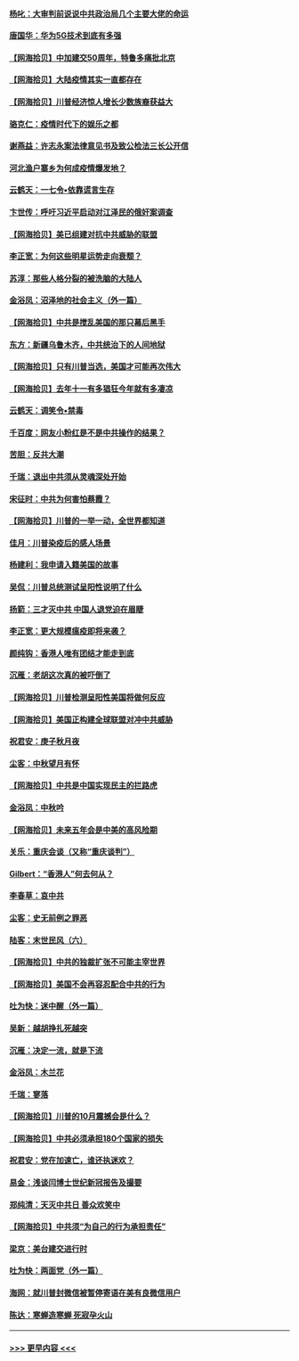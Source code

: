 #### [杨叱：大审判前说说中共政治局几个主要大佬的命运](../pages/nsc993/n12477527.md?t=10161051) 
#### [唐国华：华为5G技术到底有多强](../pages/nsc993/n12477483.md?t=10161051) 
#### [【网海拾贝】中加建交50周年，特鲁多痛批北京](../pages/nsc993/n12476892.md?t=10161051) 
#### [【网海拾贝】大陆疫情其实一直都存在](../pages/nsc993/n12473948.md?t=10161051) 
#### [【网海拾贝】川普经济惊人增长少数族裔获益大](../pages/nsc993/n12471565.md?t=10161051) 
#### [骆克仁：疫情时代下的娱乐之都](../pages/nsc993/n12471312.md?t=10161051) 
#### [谢燕益：许志永案法律意见书及致公检法三长公开信](../pages/nsc993/n12470870.md?t=10161051) 
#### [河北渔户寨乡为何成疫情爆发地？](../pages/nsc993/n12464936.md?t=10161051) 
#### [云鹤天：一七令▪依靠谎言生存](../pages/nsc993/n12470034.md?t=10161051) 
#### [卞世传：呼吁习近平启动对江泽民的俄奸案调查](../pages/nsc993/n12469722.md?t=10161051) 
#### [【网海拾贝】美已组建对抗中共威胁的联盟](../pages/nsc993/n12469018.md?t=10161051) 
#### [李正宽：为何这些明星运势走向衰颓？](../pages/nsc993/n12468730.md?t=10161051) 
#### [苏淳：那些人格分裂的被洗脑的大陆人](../pages/nsc993/n12467858.md?t=10161051) 
#### [金浴凤：沼泽地的社会主义（外一篇）](../pages/nsc993/n12467792.md?t=10161051) 
#### [【网海拾贝】中共是搅乱美国的那只幕后黑手](../pages/nsc993/n12467700.md?t=10161051) 
#### [东方：新疆乌鲁木齐，中共统治下的人间地狱](../pages/nsc993/n12466075.md?t=10161051) 
#### [【网海拾贝】只有川普当选，美国才可能再次伟大](../pages/nsc993/n12466013.md?t=10161051) 
#### [【网海拾贝】去年十一有多猖狂今年就有多凄凉](../pages/nsc993/n12463649.md?t=10161051) 
#### [云鹤天：调笑令▪禁毒](../pages/nsc993/n12462975.md?t=10161051) 
#### [千百度：网友小粉红是不是中共操作的结果？](../pages/nsc993/n12461025.md?t=10161051) 
#### [苦胆：反共大潮](../pages/nsc993/n12459469.md?t=10161051) 
#### [千瑞：退出中共须从灵魂深处开始](../pages/nsc993/n12459437.md?t=10161051) 
#### [宋征时：中共为何害怕蔡霞？](../pages/nsc993/n12459097.md?t=10161051) 
#### [【网海拾贝】川普的一举一动，全世界都知道](../pages/nsc993/n12458825.md?t=10161051) 
#### [佳月：川普染疫后的感人场景](../pages/nsc993/n12456994.md?t=10161051) 
#### [杨建利：我申请入籍美国的故事](../pages/nsc993/n12455635.md?t=10161051) 
#### [吴侃：川普总统测试呈阳性说明了什么](../pages/nsc993/n12451869.md?t=10161051) 
#### [扬箭：三才灭中共 中国人退党迫在眉睫](../pages/nsc993/n12451842.md?t=10161051) 
#### [李正宽：更大规模瘟疫即将来袭？](../pages/nsc993/n12451455.md?t=10161051) 
#### [颜纯钩：香港人唯有团结才能走到底](../pages/nsc993/n12450870.md?t=10161051) 
#### [沉雁：老胡这次真的被吓倒了](../pages/nsc993/n12449796.md?t=10161051) 
#### [【网海拾贝】川普检测呈阳性美国将做何反应](../pages/nsc993/n12449042.md?t=10161051) 
#### [【网海拾贝】美国正构建全球联盟对冲中共威胁](../pages/nsc993/n12446580.md?t=10161051) 
#### [祝君安：庚子秋月夜](../pages/nsc993/n12445870.md?t=10161051) 
#### [尘客：中秋望月有怀](../pages/nsc993/n12444632.md?t=10161051) 
#### [【网海拾贝】中共是中国实现民主的拦路虎](../pages/nsc993/n12443573.md?t=10161051) 
#### [金浴凤：中秋吟](../pages/nsc993/n12441773.md?t=10161051) 
#### [【网海拾贝】未来五年会是中美的高风险期](../pages/nsc993/n12440760.md?t=10161051) 
#### [关乐：重庆会谈（又称“重庆谈判”）](../pages/nsc993/n12437525.md?t=10161051) 
#### [Gilbert：“香港人”何去何从？](../pages/nsc993/n12435894.md?t=10161051) 
#### [李春草：哀中共](../pages/nsc993/n12435874.md?t=10161051) 
#### [尘客：史无前例之罪恶](../pages/nsc993/n12435762.md?t=10161051) 
#### [陆客：末世民风（六）](../pages/nsc993/n12435354.md?t=10161051) 
#### [【网海拾贝】中共的独裁扩张不可能主宰世界](../pages/nsc993/n12435151.md?t=10161051) 
#### [【网海拾贝】美国不会再容忍配合中共的行为](../pages/nsc993/n12433808.md?t=10161051) 
#### [吐为快：迷中醒（外一篇）](../pages/nsc993/n12433585.md?t=10161051) 
#### [吴新：越胡挣扎死越突](../pages/nsc993/n12433562.md?t=10161051) 
#### [沉雁：决定一流，就是下流](../pages/nsc993/n12432128.md?t=10161051) 
#### [金浴凤：木兰花](../pages/nsc993/n12432124.md?t=10161051) 
#### [千瑞：寥落](../pages/nsc993/n12432071.md?t=10161051) 
#### [【网海拾贝】川普的10月震撼会是什么？](../pages/nsc993/n12431624.md?t=10161051) 
#### [【网海拾贝】中共必须承担180个国家的损失](../pages/nsc993/n12428893.md?t=10161051) 
#### [祝君安：党在加速亡，谁还执迷欢？](../pages/nsc993/n12428652.md?t=10161051) 
#### [易金：浅谈闫博士世纪新冠报告及撮要](../pages/nsc993/n12426822.md?t=10161051) 
#### [郑纯清：天灭中共日 善众欢笑中](../pages/nsc993/n12426784.md?t=10161051) 
#### [【网海拾贝】中共须“为自己的行为承担责任”](../pages/nsc993/n12426067.md?t=10161051) 
#### [梁京：美台建交进行时](../pages/nsc993/n12424066.md?t=10161051) 
#### [吐为快：两面党（外一篇）](../pages/nsc993/n12424043.md?t=10161051) 
#### [海网：就川普封微信被暂停寄语在美有良微信用户](../pages/nsc993/n12424021.md?t=10161051) 
#### [陈达：寒蝉造寒蝉 死寂孕火山](../pages/nsc993/n12423958.md?t=10161051) 

----
#### [ >>> 更早内容 <<< ](../indexes/nsc993-earlier.md)
